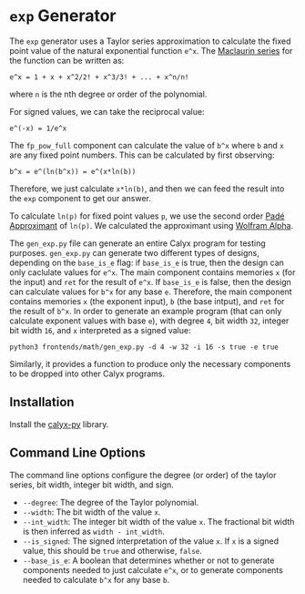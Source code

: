 # `exp` Generator

The `exp` generator uses a Taylor series approximation to calculate the fixed point value of the natural
exponential function `e^x`. The [Maclaurin series](https://en.wikipedia.org/wiki/Taylor_series#Exponential_function)
for the function can be written as:
```
e^x = 1 + x + x^2/2! + x^3/3! + ... + x^n/n!
```
where `n` is the nth degree or order of the polynomial.

For signed values, we can take the reciprocal value:
```
e^(-x) = 1/e^x
```

The `fp_pow_full` component can calculate the value of `b^x` where `b` and `x` are
any fixed point numbers. This can be calculated by first observing:
```
b^x = e^(ln(b^x)) = e^(x*ln(b))
```
Therefore, we just calculate `x*ln(b)`, and then we can feed the result into the `exp`
component to get our answer.

To calculate `ln(p)` for fixed point values `p`, we use the second order [Padé Approximant](https://en.wikipedia.org/wiki/Pad%C3%A9_approximant) of `ln(p)`. We calculated the approximant
using [Wolfram Alpha](https://www.wolframalpha.com/input?i=+PadeApproximant%5Bln%28x%29%2C%7Bx%2C1.5%2C%7B2%2C2%7D%7D%5D+).


The `gen_exp.py` file can generate an entire Calyx program for testing purposes.
`gen_exp.py` can generate two different types of designs, depending on the
`base_is_e` flag: if `base_is_e` is true, then the design can only caclulate
values for `e^x`. The main component contains memories `x` (for the input) and `ret` for the result of `e^x`.
If `base_is_e` is false, then the design can calculate values for `b^x` for any base
`e`. Therefore, the main component contains memories `x` (the exponent input), `b` (the base intput),
and `ret` for the result of `b^x`.
In order to generate an example program (that can only calculate exponent values with base
`e`), with degree `4`, bit width `32`, integer bit width `16`, and `x` interpreted as a signed value:
```
python3 frontends/math/gen_exp.py -d 4 -w 32 -i 16 -s true -e true
```

Similarly, it provides a function to produce only the necessary components to be dropped into other Calyx programs.

## Installation

Install the [calyx-py](../calyx-py.md) library.

## Command Line Options

The command line options configure the degree (or order) of the taylor series, bit width, integer bit width, and sign.

- `--degree`: The degree of the Taylor polynomial.
- `--width`: The bit width of the value `x`.
- `--int_width`: The integer bit width of the value `x`. The fractional bit width is then inferred as `width - int_width`.
- `--is_signed`: The signed interpretation of the value `x`. If `x` is a signed value, this should be `true` and otherwise, `false`.
- `--base_is_e`: A boolean that determines whether or not to generate
components needed to just calculate `e^x`, or to generate components needed to
calculate `b^x` for any base `b`.
